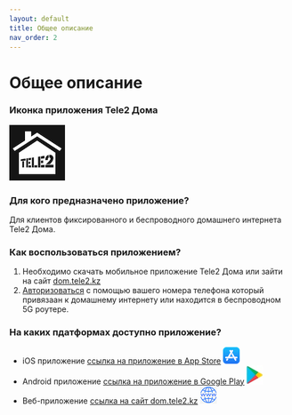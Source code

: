 ```yaml
---
layout: default
title: Общее описание
nav_order: 2
---
```


# Общее описание

### Иконка приложения Tele2 Дома

![логотип приложения Теле2 Дома](images/App-Icon.png)

### Для кого предназначено приложение?

Для клиентов фиксированного и беспроводного домашнего интернета Tele2 Дома.

### Как воспользоваться приложением?

1. Необходимо скачать мобильное приложение Tele2 Дома или зайти на сайт [dom.tele2.kz](https://dom.tele2.kz)
2. [Авторизоваться](01-auth/index.md) с помощью вашего номера телефона который привязаан к домашнему интернету или находится в беспроводном 5G роутере. 

### На каких пдатформах доступно приложение?

- iOS приложение [ссылка на приложение в App Store](https://apps.apple.com/kz/app/tele2-%D0%B4%D0%BE%D0%BC%D0%B0/id6504179578) ![app store logo](images/app-store.png)
- Android приложение [ссылка на приложение в Google Play](https://play.google.com/store/apps/details?id=kz.tele2.fmc) ![google play logo](images/google-play.jpeg)
- Веб-приложение [ссылка на сайт dom.tele2.kz](https://dom.tele2.kz) ![web logo](images/web.png)



